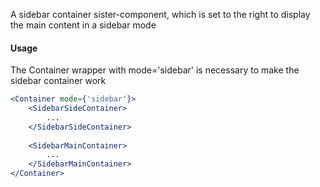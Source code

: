 A sidebar container sister-component, which is set to the right to display the main content in a sidebar mode

#### Usage

The Container wrapper with mode='sidebar' is necessary to make the sidebar container work

```jsx
<Container mode={'sidebar'}>
    <SidebarSideContainer>
        ...
    </SidebarSideContainer>
    
    <SidebarMainContainer>
        ...
    </SidebarMainContainer>
</Container>
```